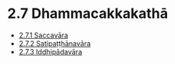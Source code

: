 

# 2.7 Dhammacakkakathā

* [2.7.1 Saccavāra](2.7/2.7.1.md)
* [2.7.2 Satipaṭṭhānavāra](2.7/2.7.2.md)
* [2.7.3 Iddhipādavāra](2.7/2.7.3.md)



